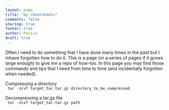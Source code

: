 ```yaml
---
layout: page
title: "my cheatsheets"
comments: false
sharing: true
footer: true
author: Parsia
draft: true
---
```


Often I need to do something that I have done many times in the past but I mhave forgotten how to do it. This is a page (or a series of pages if it grows large enough) to give me a repo of how-tos. In this page you may find those commands and tips that I need from time to time (and incidentally forgotten when needed).

Compressing a directory  
`` tar -zcvf target_tar.tar.gz directory_to_be_compressed``

Decompressing a tar.gz file  
`` tar -zcvf target_tar.tar.gz path``